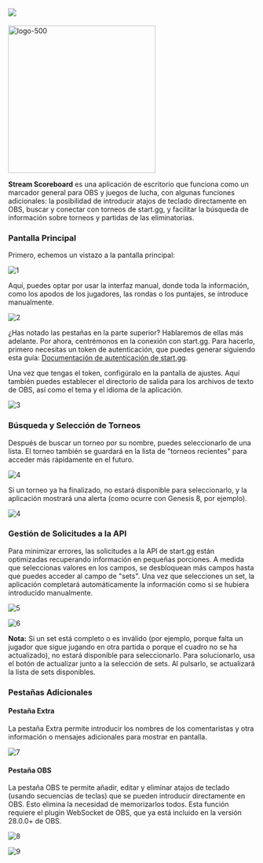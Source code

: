 <h1><a href="https://github.com/jmmdev/stream-scoreboard/blob/main/README.md"><img src="https://img.shields.io/badge/lang-en-blue"></a></h1>

<div class="markdown prose w-full break-words dark:prose-invert dark"><img alt="logo-500" width=300 height=300 src="https://user-images.githubusercontent.com/100143610/193881093-a45bb6d2-acd9-439b-996d-f64ee961fddb.png"></p><p><strong>Stream Scoreboard</strong> es una aplicación de escritorio que funciona como un marcador general para OBS y juegos de lucha, con algunas funciones adicionales: la posibilidad de introducir atajos de teclado directamente en OBS, buscar y conectar con torneos de start.gg, y facilitar la búsqueda de información sobre torneos y partidas de las eliminatorias.</p><h3>Pantalla Principal</h3><p>Primero, echemos un vistazo a la pantalla principal:</p><p><img alt="1" src="https://user-images.githubusercontent.com/100143610/195660544-c4aee492-dd1e-487f-82a9-4f3db9eec4af.png"></p><p>Aquí, puedes optar por usar la interfaz manual, donde toda la información, como los apodos de los jugadores, las rondas o los puntajes, se introduce manualmente.</p><p><img alt="2" src="https://user-images.githubusercontent.com/100143610/195660574-677f3f8f-95ad-487c-8a81-e3958a58699f.png"></p><p>¿Has notado las pestañas en la parte superior? Hablaremos de ellas más adelante. Por ahora, centrémonos en la conexión con start.gg. Para hacerlo, primero necesitas un token de autenticación, que puedes generar siguiendo esta guía: <a rel="noopener" target="_new" style="--streaming-animation-state: var(--batch-play-state-1); --animation-rate: var(--batch-play-rate-1);" href="https://developer.start.gg/docs/authentication"><span style="--animation-count: 14; --streaming-animation-state: var(--batch-play-state-2);">Documentación</span><span style="--animation-count: 15; --streaming-animation-state: var(--batch-play-state-2);"> de</span><span style="--animation-count: 16; --streaming-animation-state: var(--batch-play-state-2);"> autenticación</span><span style="--animation-count: 17; --streaming-animation-state: var(--batch-play-state-2);"> de</span><span style="--animation-count: 18; --streaming-animation-state: var(--batch-play-state-2);"> start</span><span style="--animation-count: 19; --streaming-animation-state: var(--batch-play-state-2);">.gg</span></a>.</p><p>Una vez que tengas el token, configúralo en la pantalla de ajustes. Aquí también puedes establecer el directorio de salida para los archivos de texto de OBS, así como el tema y el idioma de la aplicación.</p><p><img alt="3" src="https://user-images.githubusercontent.com/100143610/195660616-433c63d9-8991-4eee-baec-ec87400e3a72.png"></p><h3>Búsqueda y Selección de Torneos</h3><p>Después de buscar un torneo por su nombre, puedes seleccionarlo de una lista. El torneo también se guardará en la lista de "torneos recientes" para acceder más rápidamente en el futuro.</p><p><img alt="4" src="https://user-images.githubusercontent.com/100143610/195664056-b154434d-c6f1-41ab-9dc1-d94cf5cc6b2c.png"></p><p>Si un torneo ya ha finalizado, no estará disponible para seleccionarlo, y la aplicación mostrará una alerta (como ocurre con Genesis 8, por ejemplo).</p><p><img alt="4" src="https://user-images.githubusercontent.com/100143610/194766065-10c68471-adf9-4b73-988c-0d3e18cf95ce.png"></p><h3>Gestión de Solicitudes a la API</h3><p>Para minimizar errores, las solicitudes a la API de start.gg están optimizadas recuperando información en pequeñas porciones. A medida que seleccionas valores en los campos, se desbloquean más campos hasta que puedes acceder al campo de "sets". Una vez que selecciones un set, la aplicación completará automáticamente la información como si se hubiera introducido manualmente.</p><p><img alt="5" src="https://user-images.githubusercontent.com/100143610/195884917-2b975614-e55b-4aa8-a328-cbf842f3866c.png"></p><p><img alt="6" src="https://user-images.githubusercontent.com/100143610/195884933-46c44725-61de-4cab-81d5-ce59f9a0b899.png"></p><p><strong>Nota:</strong> Si un set está completo o es inválido (por ejemplo, porque falta un jugador que sigue jugando en otra partida o porque el cuadro no se ha actualizado), no estará disponible para seleccionarlo. Para solucionarlo, usa el botón de actualizar junto a la selección de sets. Al pulsarlo, se actualizará la lista de sets disponibles.</p><h3>Pestañas Adicionales</h3><h4>Pestaña Extra</h4><p>La pestaña Extra permite introducir los nombres de los comentaristas y otra información o mensajes adicionales para mostrar en pantalla.</p><p><img alt="7" src="https://user-images.githubusercontent.com/100143610/195661050-54ed18fe-3b4a-4c06-acd0-0534530b1b0f.png"></p><h4>Pestaña OBS</h4><p>La pestaña OBS te permite añadir, editar y eliminar atajos de teclado (usando secuencias de teclas) que se pueden introducir directamente en OBS. Esto elimina la necesidad de memorizarlos todos. Esta función requiere el plugin WebSocket de OBS, que ya está incluido en la versión 28.0.0+ de OBS.</p><p><img alt="8" src="https://user-images.githubusercontent.com/100143610/195661084-9585f9ec-8c66-421f-a9ee-a97b95e042f8.png"></p><p><img alt="9" src="https://user-images.githubusercontent.com/100143610/195661095-3b77cf46-ec34-47f3-af0b-795f93660859.png"></p></div>
